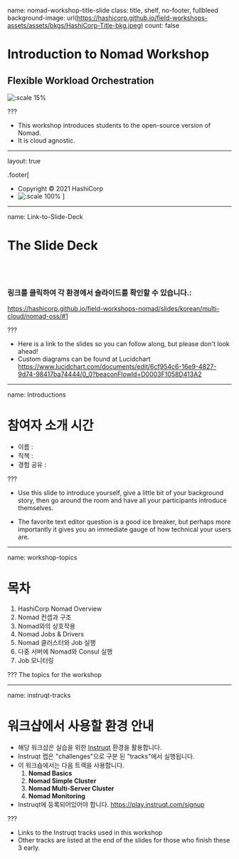 name: nomad-workshop-title-slide
class: title, shelf, no-footer, fullbleed
background-image: url(https://hashicorp.github.io/field-workshops-assets/assets/bkgs/HashiCorp-Title-bkg.jpeg)
count: false

# Introduction to Nomad Workshop
## Flexible Workload Orchestration

![:scale 15%](https://hashicorp.github.io/field-workshops-assets/assets/logos/logo_nomad.png)

???
* This workshop introduces students to the open-source version of Nomad.
* It is cloud agnostic.

---
layout: true

.footer[
- Copyright © 2021 HashiCorp
- ![:scale 100%](https://hashicorp.github.io/field-workshops-assets/assets/logos/HashiCorp_Icon_Black.svg)
]

---
name: Link-to-Slide-Deck
# The Slide Deck
<br><br>
### 링크를 클릭하여 각 환경에서 슬라이드를 확인할 수 있습니다.:

https://hashicorp.github.io/field-workshops-nomad/slides/korean/multi-cloud/nomad-oss/#1

???
* Here is a link to the slides so you can follow along, but please don't look ahead!
* Custom diagrams can be found at Lucidchart
https://www.lucidchart.com/documents/edit/6cf954c6-16e9-4827-9d74-98417ba74444/0_0?beaconFlowId=D0003F1058D413A2

---
name: Introductions
# 참여자 소개 시간

* 이름 :
* 직책 :
* 경험 공유 :

???
* Use this slide to introduce yourself, give a little bit of your background story, then go around the room and have all your participants introduce themselves.

* The favorite text editor question is a good ice breaker, but perhaps more importantly it gives you an immediate gauge of how technical your users are.

---
name: workshop-topics
# 목차
1. HashiCorp Nomad Overview
1. Nomad 컨셉과 구조
1. Nomad와의 상호작용
1. Nomad Jobs & Drivers
1. Nomad 클러스터와 Job 실행
1. 다중 서버에 Nomad와 Consul 실행
1. Job 모니터링

???
The topics for the workshop

---
name: instruqt-tracks
# 워크샵에서 사용할 환경 안내
* 해당 워크샵은 실습을 위한 [Instruqt](https://instruqt.com) 환경을 활용합니다.
* Instruqt 랩은 "challenges"으로 구분 된 "tracks"에서 실행됩니다.
* 이 워크숍에서는 다음 트랙을 사용합니다.
    1. **Nomad Basics**
    1. **Nomad Simple Cluster**
    1. **Nomad Multi-Server Cluster**
    1. **Nomad Monitoring**
* Instruqt에 등록되어있어야 합니다.
  https://play.instruqt.com/signup

???
* Links to the Instruqt tracks used in this workshop
* Other tracks are listed at the end of the slides for those who finish these 3 early.
